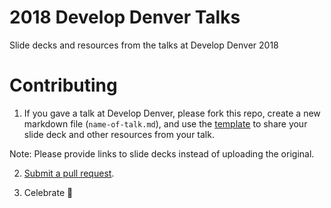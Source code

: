 # 2018 Develop Denver Talks 
Slide decks and resources from the talks at Develop Denver 2018

# Contributing 
1. If you gave a talk at Develop Denver, please fork this repo, create a new markdown file (`name-of-talk.md`), and use the [template](template.md) to share your slide deck and other resources from your talk. 

Note: Please provide links to slide decks instead of uploading the original. 

2. [Submit a pull request](https://help.github.com/articles/creating-a-pull-request-from-a-fork/).

3. Celebrate 🎉
